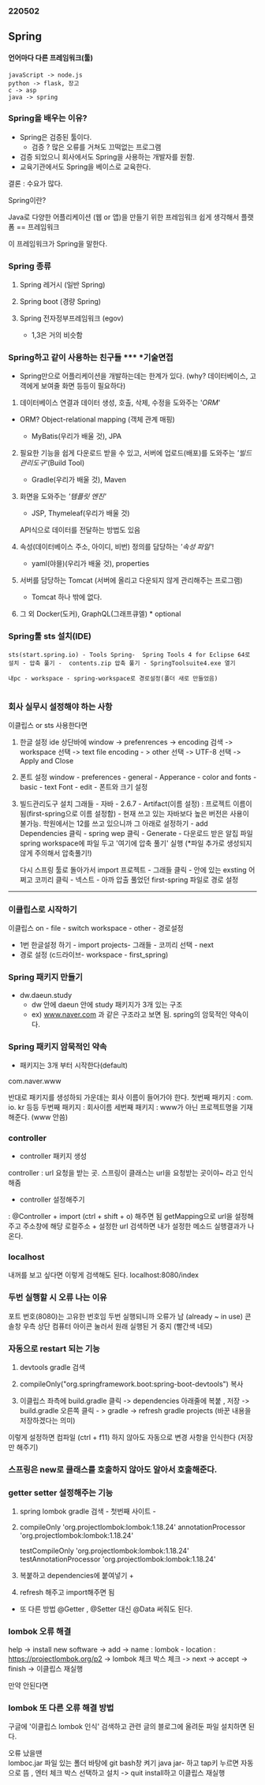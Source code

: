 ### 220502

## Spring 
#### 언어마다 다른 프레임워크(툴)
```
javaScript -> node.js
python -> flask, 장고
c -> asp
java -> spring
```

### Spring을 배우는 이유?
- Spring은 검증된 툴이다.
    * 검증 ? 많은 오류를 거쳐도 끄떡없는 프로그램 
- 검증 되었으니 회사에서도 Spring을 사용하는 개발자를 원함. 
- 교육기관에서도 Spring을 베이스로 교육한다.

결론 : 수요가 많다.

Spring이란?

Java로 다양한 어플리케이션 (웹 or 앱)을 만들기 위한 프레임워크
쉽게 생각해서 플랫폼 == 프레임워크

이 프레임워크가 Spring을 말한다.

### Spring 종류 

1. Spring 레거시 (일반 Spring)
2. Spring boot (경량 Spring)
3. Spring 전자정부프레임워크 (egov)

    * 1,3은 거의 비슷함

### Spring하고 같이 사용하는 친구들 ***  *기술면접
- Spring만으로 어플리케이션을 개발하는데는 한계가 있다.
    (why? 데이터베이스, 고객에게 보여줄 화면 등등이 필요하다)

1. 데이터베이스 연결과 데이터 생성, 호출, 삭제, 수정을 도와주는 '*ORM*' 
- ORM? Object-relational mapping (객체 관계 매핑)

    - MyBatis(우리가 배울 것), JPA

2. 필요한 기능을 쉽게 다운로드 받을 수 있고, 서버에 업로드(배포)를 도와주는 *'빌드관리도구'*(Build Tool)
    - Gradle(우리가 배울 것), Maven
    

3. 화면을 도와주는 *'템플릿 엔진'*
    - JSP, Thymeleaf(우리가 배울 것)

    API식으로 데이터를 전달하는 방법도 있음 

4. 속성(데이터베이스 주소, 아이디, 비번) 정의를 담당하는 *'속성 파일'*!
    - yaml(야믈)(우리가 배울 것), properties 

5. 서버를 담당하는 Tomcat (서버에 올리고 다운되지 않게 관리해주는 프로그램)
    - Tomcat 하나 밖에 없다.

6. 그 외 Docker(도커), GraphQL(그래프큐엘) * optional


### Spring툴 sts 설치(IDE)
```
sts(start.spring.io) - Tools Spring-  Spring Tools 4 for Eclipse 64로 설치 - 압축 풀기 -  contents.zip 압축 풀기 - SpringToolsuite4.exe 열기 

내pc - workspace - spring-workspace로 경로설정(폴더 새로 만들었음)


```

### 회사 실무시 설정해야 하는 사항
이클립스 or sts 사용한다면 

1. 한글 설정
    ide 상단바에 window -> prefenrences -> encoding 검색 -> workspace 선택 ->  text file encoding - > other  선택 -> UTF-8 선택 -> Apply and Close

2. 폰트 설정
    window - preferences - general - Apperance - color and fonts - basic - text Font - edit - 폰트와 크기 설정

3. 빌드관리도구 설치
    그래들 - 자바 - 2.6.7 - Artifact(이름 설정) : 프로젝트 이름이 됨(first-spring으로 이름 설정함) - 
    현재 쓰고 있는 자바보다 높은 버전은 사용이 불가능. 학원에서는 12를 쓰고 있으니까 그 아래로 설정하기 - add Dependencies 클릭 - spring wep 클릭 - Generate - 다운로드 받은 알집 파일 spring workspace에 파일 두고  '여기에 압축 풀기' 실행 (*파일 추가로 생성되지 않게 주의해서 압축풀기!)

    다시 스프링 툴로 돌아가서 
    import 프로젝트 - 그래들 클릭 - 안에 있는 exsting 어쩌고 코끼리 클릭 -  넥스트 -  아까 압출 풀었던 first-spring 파일로 경로 설정 

---

### 이클립스로 시작하기
이클립스  on - file - switch workspace - other - 경로설정
- 1번 한글설정 하기 - import projects- 그래들 - 코끼리 선택 - next
- 경로 설정 (c드라이브- workspace - first_spring)


### Spring 패키지 만들기 
- dw.daeun.study 
    - dw 안에 daeun 안에 study 패키지가 3개 있는 구조
    - ex) www.naver.com 과 같은 구조라고 보면 됨. spring의 암묵적인 약속이다.

### Spring 패키지 암묵적인 약속
- 패키지는 3개 부터 시작한다(default)

com.naver.www 

반대로 패키지를 생성하되 가운데는 회사 이름이 들어가야 한다.
첫번째 패키지 : com. io. kr 등등
두번째 패키지 : 회사이름
세번째 패키지 : www가 아닌 프로젝트명을 기재해준다. (www 안씀)

### controller
- controller 패키지 생성

controller : url 요청을 받는 곳. 스프링이 클래스는 url을 요청받는 곳이야~ 라고 인식해줌 

- controller 설정해주기

: @Controller + import (ctrl + shift + o) 해주면 됨 
getMapping으로 url을 설정해주고 
주소창에 
해당 로컬주소 + 설정한 url 검색하면 내가 설정한 메소드 실행결과가 나온다.


### localhost
내꺼를 보고 싶다면 이렇게 검색해도 된다.
localhost:8080/index

### 두번 실행할 시 오류 나는 이유
포트 번호(8080)는 고유한 번호임
두번 실행되니까 오류가 남 (already ~ in use)
콘솔창 우측 상단 컴퓨터 아이콘 
눌러서 원래 실행된 거 중지 (빨간색 네모)


### 자동으로 restart 되는 기능
1. devtools gradle 검색

2. compileOnly("org.springframework.boot:spring-boot-devtools") 복사 
 
3. 이클립스 좌측에 build.gradle 클릭  -> dependencies 아래줄에 복붙 , 저장 -> build.gradle 오른쪽 클릭 - > gradle -> refresh gradle projects (바꾼 내용을 저장하겠다는 의미)

이렇게 설정하면 컴파일 (ctrl + f11) 하지 않아도 
자동으로 변경 사항을 인식한다 (저장만 해주기)

### 스프링은 new로 클래스를 호출하지 않아도 알아서 호출해준다.


### getter setter 설정해주는 기능
1. spring lombok gradle 검색 - 첫번째 사이트 - 

2.  compileOnly 'org.projectlombok:lombok:1.18.24'
	annotationProcessor 'org.projectlombok:lombok:1.18.24'
	
	testCompileOnly 'org.projectlombok:lombok:1.18.24'
	testAnnotationProcessor 'org.projectlombok:lombok:1.18.24'

3. 복붙하고 dependencies에 붙여넣기 +

4. refresh 해주고 import해주면 됨 

* 또 다른 방법 @Getter , @Setter 대신 @Data 써줘도 된다.


### lombok 오류 해결 
 help -> install new software -> add -> name : lombok - location : https://projectlombok.org/p2 -> lombok 체크 박스 체크 -> next -> accept -> finish -> 이클립스 재실행


만약 안된다면 

### lombok 또 다른 오류 해결 방법

구글에 '이클립스 lombok 인식' 검색하고 
관련 글의 블로그에 올려둔 파일 설치하면 된다.


오류 났을땐  
lomboc.jar 파일 있는 폴더 바탕에 git bash창 켜기
java jar- 하고 tap키 누르면 자동으로 뜸 , 엔터
체크 박스 선택하고 설치 -> quit install하고 이클립스 재실행   